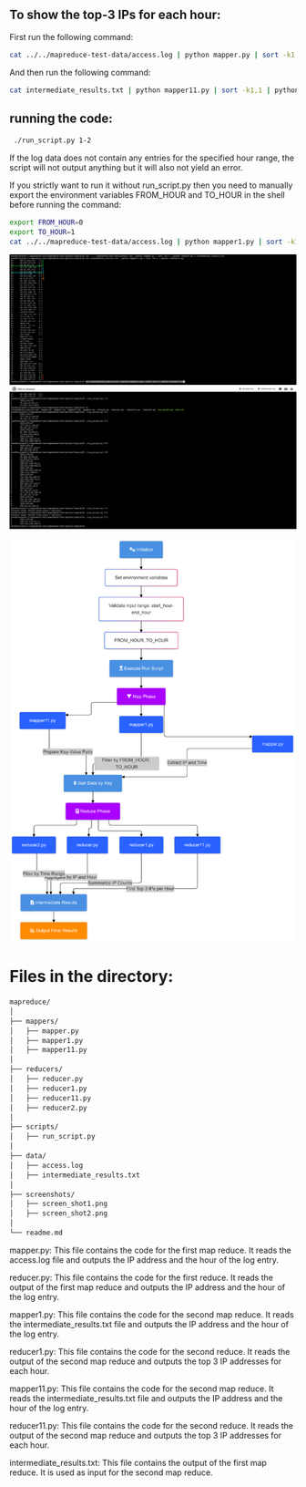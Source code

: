 ## To show  the top-3 IPs for each hour:

First run the following command:
```bash
cat ../../mapreduce-test-data/access.log | python mapper.py | sort -k1,1 | python reducer.py > intermediate_results.txt
```

And then run the following command:

```bash
cat intermediate_results.txt | python mapper11.py | sort -k1,1 | python reducer11.py
```

## running the code:

```bash
 ./run_script.py 1-2
```


If the log data does not contain any entries for the specified hour range, the script will not output anything but it will also not yield an error. 


 If you strictly want to run it without run_script.py then you need to manually export the environment variables FROM_HOUR and TO_HOUR in the shell before running the command:

 ```bash
export FROM_HOUR=0
export TO_HOUR=1
cat ../../mapreduce-test-data/access.log | python mapper1.py | sort -k1,1 | python reducer1.py > intermediate_results.txt
 ```

![shot1](./screenshots/screen_shot1.png)
![shot2](./screenshots/screen_shot2.png)

![shot2](./screenshots/mapreduce1.png)


# Files in the directory:
```bash
mapreduce/
│
├── mappers/
│   ├── mapper.py
│   ├── mapper1.py
│   ├── mapper11.py
│
├── reducers/
│   ├── reducer.py
│   ├── reducer1.py
│   ├── reducer11.py
│   ├── reducer2.py
│
├── scripts/
│   ├── run_script.py
│
├── data/
│   ├── access.log
│   ├── intermediate_results.txt
│
├── screenshots/
│   ├── screen_shot1.png
│   ├── screen_shot2.png
│
└── readme.md
```
mapper.py: This file contains the code for the first map reduce. It reads the access.log file and outputs the IP address and the hour of the log entry.

reducer.py: This file contains the code for the first reduce. It reads the output of the first map reduce and outputs the IP address and the hour of the log entry.

mapper1.py: This file contains the code for the second map reduce. It reads the intermediate_results.txt file and outputs the IP address and the hour of the log entry.

reducer1.py: This file contains the code for the second reduce. It reads the output of the second map reduce and outputs the top 3 IP addresses for each hour.


mapper11.py: This file contains the code for the second map reduce. It reads the intermediate_results.txt file and outputs the IP address and the hour of the log entry.

reducer11.py: This file contains the code for the second reduce. It reads the output of the second map reduce and outputs the top 3 IP addresses for each hour.

intermediate_results.txt: This file contains the output of the first map reduce. It is used as input for the second map reduce.





